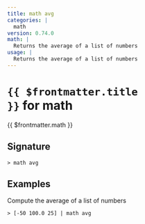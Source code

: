 ```yaml
---
title: math avg
categories: |
  math
version: 0.74.0
math: |
  Returns the average of a list of numbers
usage: |
  Returns the average of a list of numbers
---
```


# <code>{{ $frontmatter.title }}</code> for math

<div class='command-title'>{{ $frontmatter.math }}</div>

## Signature

```> math avg ```

## Examples

Compute the average of a list of numbers
```shell
> [-50 100.0 25] | math avg
```
